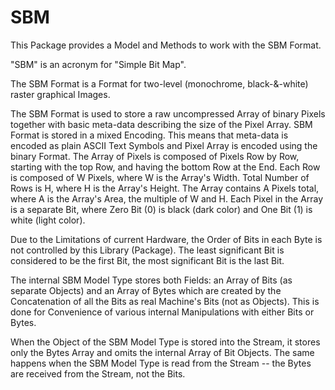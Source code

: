 # SBM


This Package provides a Model and Methods to work with the SBM Format. 

"SBM" is an acronym for "Simple Bit Map".

The SBM Format is a Format for two-level (monochrome, black-&-white) raster graphical Images.

The SBM Format is used to store a raw uncompressed Array of binary Pixels together with basic meta-data describing the size of the Pixel Array. SBM Format is stored in a mixed Encoding. This means that meta-data is encoded as plain ASCII Text Symbols and Pixel Array is encoded using the binary Format. The Array of Pixels is composed of Pixels Row by Row, starting with the top Row, and having the bottom Row at the End. Each Row is composed of W Pixels, where W is the Array's Width. Total Number of Rows is H, where H is the Array's Height. The Array contains A Pixels total, where A is the Array's Area, the multiple of W and H. Each Pixel in the Array is a separate Bit, where Zero Bit (0) is black (dark color) and One Bit (1) is white (light color).

Due to the Limitations of current Hardware, the Order of Bits in each Byte is not controlled by this Library (Package). The least significant Bit is considered to be the first Bit, the most significant Bit is the last Bit.

The internal SBM Model Type stores both Fields: an Array of Bits (as separate Objects) and an Array of Bytes which  are created by the Concatenation of all the Bits as real Machine's Bits (not as Objects). This is done for Convenience of various internal Manipulations with either Bits or Bytes. 

When the Object of the SBM Model Type is stored into the Stream, it stores only the Bytes Array and omits the  internal Array of Bit Objects. The same happens when the SBM Model Type is read from the Stream -- the Bytes are   received from the Stream, not the Bits.
